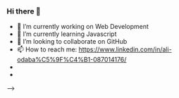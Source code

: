 ### Hi there 👋


- 🔭 I’m currently working on Web Development
- 🌱 I’m currently learning Javascript
- 👯 I’m looking to collaborate on GitHub
- 📫 How to reach me: https://www.linkedin.com/in/ali-odaba%C5%9F%C4%B1-087014176/
-
- 
-->
